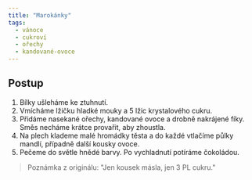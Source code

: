 ```yaml
---
title: "Marokánky"
tags:
  - vánoce
  - cukroví
  - ořechy
  - kandované-ovoce
---
```


## Postup
1. Bílky ušleháme ke ztuhnutí.
2. Vmícháme lžičku hladké mouky a 5 lžic krystalového cukru.
3. Přidáme nasekané ořechy, kandované ovoce a drobně nakrájené fíky. Směs necháme krátce provařit, aby zhoustla.
4. Na plech klademe malé hromádky těsta a do každé vtlačíme půlky mandlí, případně další kousky ovoce.
5. Pečeme do světle hnědé barvy. Po vychladnutí potíráme čokoládou.

> Poznámka z originálu: "Jen kousek másla, jen 3 PL cukru."
<!--stackedit_data:
eyJoaXN0b3J5IjpbMTI5MTE5NjE3M119
-->